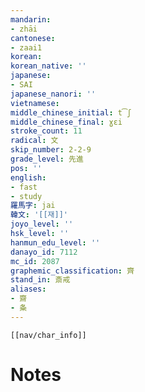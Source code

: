 ```yaml
---
mandarin:
- zhāi
cantonese:
- zaai1
korean:
korean_native: ''
japanese:
- SAI
japanese_nanori: ''
vietnamese:
middle_chinese_initial: t͡ʃ
middle_chinese_final: ɣɛi
stroke_count: 11
radical: 文
skip_number: 2-2-9
grade_level: 先進
pos: ''
english:
- fast
- study
羅馬字: jai
韓文: '[[재]]'
joyo_level: ''
hsk_level: ''
hanmun_edu_level: ''
danayo_id: 7112
mc_id: 2087
graphemic_classification: 齊
stand_in: 斎戒
aliases:
- 齋
- 夈
---
```

```meta-bind-embed
[[nav/char_info]]
```

# Notes
